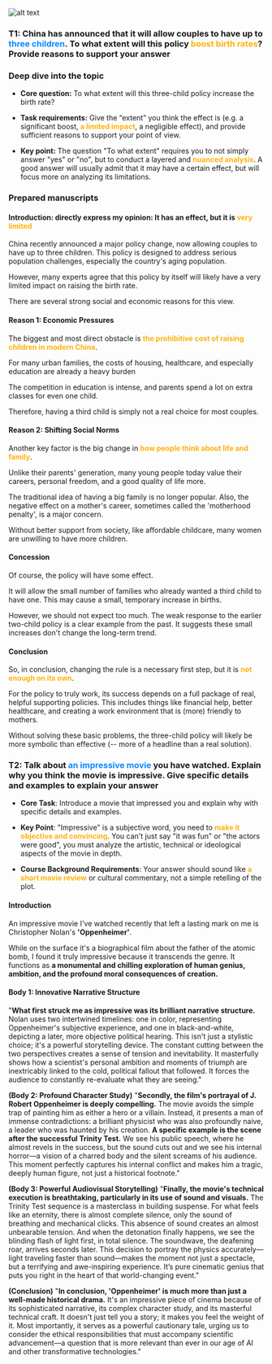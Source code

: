 ![alt text](wallhaven-1pvr23_2560x1440.png)

### T1: China has announced that it will allow couples to have up to <span style="font-weight:bold; color:rgb(10, 137, 255)">three children</span>. To what extent will this policy <span style="font-weight:bold; color:rgb(255, 177, 10)">boost birth rates</span>? Provide reasons to support your answer

### Deep dive into the topic

- **Core question:** To what extent will this three-child policy increase the birth rate?

- **Task requirements:** Give the “extent” you think the effect is (e.g. a significant boost, <span style="font-weight:bold; color:rgb(255, 177, 10)">a limited impact</span>, a negligible effect), and provide sufficient reasons to support your point of view.

- **Key point:** The question "To what extent" requires you to not simply answer "yes" or "no", but to conduct a layered and <span style="font-weight:bold; color:rgb(255, 177, 10)">nuanced analysis</span>. A good answer will usually admit that it may have a certain effect, but will focus more on analyzing its limitations.

### Prepared manuscripts

#### Introduction: directly express my opinion: It has an effect, but it is <span style="font-weight:bold; color:rgb(255, 177, 10)">very limited</span>

China recently announced a major policy change, now allowing couples to have up to three children. This policy is designed to address serious population challenges, especially the country's aging population.

However, many experts agree that this policy by itself will likely have a very limited impact on raising the birth rate.

There are several strong social and economic reasons for this view.

#### Reason 1: Economic Pressures

The biggest and most direct obstacle is <span style="font-weight:bold; color:rgb(255, 177, 10)">the prohibitive cost of raising children in modern China</span>.  

For many urban families, the costs of housing, healthcare, and especially education are already a heavy burden

The competition in education is intense, and parents spend a lot on extra classes for even one child.

Therefore, having a third child is simply not a real choice for most couples.

#### Reason 2: Shifting Social Norms

Another key factor is the big change in <span style="font-weight:bold; color:rgb(255, 177, 10)">how people think about life and family</span>. 

Unlike their parents' generation, many young people today value their careers, personal freedom, and a good quality of life more. 

The traditional idea of having a big family is no longer popular. Also, the negative effect on a mother's career, sometimes called the 'motherhood penalty', is a major concern. 

Without better support from society, like affordable childcare, many women are unwilling to have more children.

#### Concession

Of course, the policy will have some effect. 

It will allow the small number of families who already wanted a third child to have one. This may cause a small, temporary increase in births. 

However, we should not expect too much. The weak response to the earlier two-child policy is a clear example from the past. It suggests these small increases don't change the long-term trend.

#### Conclusion

So, in conclusion, changing the rule is a necessary first step, but it is <span style="font-weight:bold; color:rgb(255, 177, 10)">not enough on its own</span>. 

For the policy to truly work, its success depends on a full package of real, helpful supporting policies. This includes things like financial help, better healthcare, and creating a work environment that is (more) friendly to mothers. 

Without solving these basic problems, the three-child policy will likely be more symbolic than effective (-- more of a headline than a real solution).

### T2: Talk about <span style="font-weight:bold; color:rgb(10, 137, 255)">an impressive movie</span> you have watched. Explain why you think the movie is impressive. Give specific details and examples to explain your answer

- **Core Task**: Introduce a movie that impressed you and explain why with specific details and examples.

- **Key Point**: "Impressive" is a subjective word, you need to <span style="font-weight:bold; color:rgb(255, 177, 10)">make it objective and convincing</span>. You can't just say "it was fun" or "the actors were good", you must analyze the artistic, technical or ideological aspects of the movie in depth.

- **Course Background Requirements**: Your answer should sound like <span style="font-weight:bold; color:rgb(255, 177, 10)">a short movie review</span> or cultural commentary, not a simple retelling of the plot.

#### Introduction

An impressive movie I've watched recently that left a lasting mark on me is Christopher Nolan's **'Oppenheimer'**. 

While on the surface it's a biographical film about the father of the atomic bomb, I found it truly impressive because it transcends the genre. It functions as **a monumental and chilling exploration of human genius, ambition, and the profound moral consequences of creation.**

#### Body 1: Innovative Narrative Structure

"**What first struck me as impressive was its brilliant narrative structure.** Nolan uses two intertwined timelines: one in color, representing Oppenheimer's subjective experience, and one in black-and-white, depicting a later, more objective political hearing. This isn't just a stylistic choice; it's a powerful storytelling device. The constant cutting between the two perspectives creates a sense of tension and inevitability. It masterfully shows how a scientist's personal ambition and moments of triumph are inextricably linked to the cold, political fallout that followed. It forces the audience to constantly re-evaluate what they are seeing."

**(Body 2: Profound Character Study)** "**Secondly, the film's portrayal of J. Robert Oppenheimer is deeply compelling.** The movie avoids the simple trap of painting him as either a hero or a villain. Instead, it presents a man of immense contradictions: a brilliant physicist who was also profoundly naive, a leader who was haunted by his creation. **A specific example is the scene after the successful Trinity Test.** We see his public speech, where he almost revels in the success, but the sound cuts out and we see his internal horror—a vision of a charred body and the silent screams of his audience. This moment perfectly captures his internal conflict and makes him a tragic, deeply human figure, not just a historical footnote."

**(Body 3: Powerful Audiovisual Storytelling)** "**Finally, the movie's technical execution is breathtaking, particularly in its use of sound and visuals.** The Trinity Test sequence is a masterclass in building suspense. For what feels like an eternity, there is almost complete silence, only the sound of breathing and mechanical clicks. This absence of sound creates an almost unbearable tension. And when the detonation finally happens, we see the blinding flash of light first, in total silence. The soundwave, the deafening roar, arrives seconds later. This decision to portray the physics accurately—light traveling faster than sound—makes the moment not just a spectacle, but a terrifying and awe-inspiring experience. It’s pure cinematic genius that puts you right in the heart of that world-changing event."

**(Conclusion)** "**In conclusion, 'Oppenheimer' is much more than just a well-made historical drama.** It's an impressive piece of cinema because of its sophisticated narrative, its complex character study, and its masterful technical craft. It doesn't just tell you a story; it makes you feel the weight of it. Most importantly, it serves as a powerful cautionary tale, urging us to consider the ethical responsibilities that must accompany scientific advancement—a question that is more relevant than ever in our age of AI and other transformative technologies."

